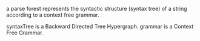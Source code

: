 a parse forest represents the syntactic structure (syntax tree) of a string according to a context free grammar.

syntaxTree is a Backward Directed Tree Hypergraph.
grammar is a Context Free Grammar.

